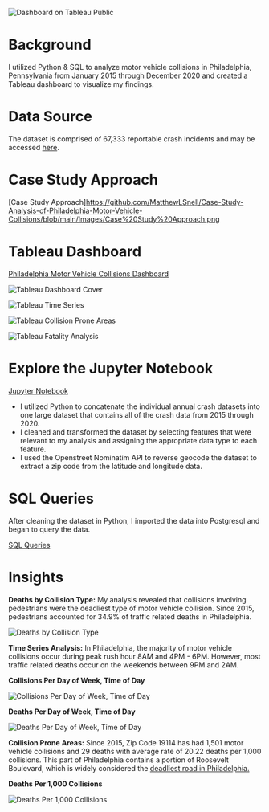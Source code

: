 ![Dashboard on Tableau Public](https://github.com/MatthewLSnell/Philadelphia-Pedestrian-Fatalities-Analysis-in-SQL-Tableau/blob/main/Images/Case%20Study%20Analysis%20of%20Philadelphia's%20Motor%20Vehicle%20Collisions%20Cover.png)

# Background

I utilized Python & SQL to analyze motor vehicle collisions in Philadelphia, Pennsylvania from January 2015 through December 2020 and created a Tableau dashboard to visualize my findings. 

# Data Source

The dataset is comprised of 67,333 reportable crash incidents and may be accessed [here](https://pennshare.maps.arcgis.com/apps/webappviewer/index.html?id=8fdbf046e36e41649bbfd9d7dd7c7e7e).

# Case Study Approach
[Case Study Approach]https://github.com/MatthewLSnell/Case-Study-Analysis-of-Philadelphia-Motor-Vehicle-Collisions/blob/main/Images/Case%20Study%20Approach.png

# Tableau Dashboard

[Philadelphia Motor Vehicle Collisions Dashboard](https://public.tableau.com/app/profile/matthew.snell1329/viz/PhiladelphiaMotorVehicleCollisionsDashboard/PHLMVADashboard-Summary)

![Tableau Dashboard Cover](https://github.com/MatthewLSnell/Case-Study-Analysis-of-Philadelphia-Motor-Vehicle-Collisions/blob/main/Images/Philadelphia%20Motor%20Vehicle%20Collisions%20Dashboard%20Tableau%20Cover.png)

![Tableau Time Series](https://github.com/MatthewLSnell/Case-Study-Analysis-of-Philadelphia-Motor-Vehicle-Collisions/blob/main/Images/Philadelphia%20Motor%20Vehicle%20Collisions%20Dashboard%20Tableau%20Time%20Seriespng.png)

![Tableau Collision Prone Areas](https://github.com/MatthewLSnell/Case-Study-Analysis-of-Philadelphia-Motor-Vehicle-Collisions/blob/main/Images/Philadelphia%20Motor%20Vehicle%20Collisions%20Dashboard%20Tableau%20Collisions%20Prone%20Areas.png)

![Tableau Fatality Analysis](https://github.com/MatthewLSnell/Case-Study-Analysis-of-Philadelphia-Motor-Vehicle-Collisions/blob/main/Images/Philadelphia%20Motor%20Vehicle%20Collisions%20Dashboard%20Tableau%20Fatality%20Analysis.png)

# Explore the Jupyter Notebook

[Jupyter Notebook](https://nbviewer.org/github/MatthewLSnell/Case-Study-Analysis-of-Philadelphia-Motor-Vehicle-Collisions/blob/main/Crash%20Data%20Analysis.ipynb)

* I utilized Python to concatenate the individual annual crash datasets into one large dataset that contains all of the crash data from 2015 through 2020.
* I cleaned and transformed the dataset by selecting features that were relevant to my analysis and assigning the appropriate data type to each feature.
* I used the Openstreet Nominatim API to reverse geocode the dataset to extract a zip code from the latitude and longitude data. 

# SQL Queries

After cleaning the dataset in Python, I imported the data into Postgresql and began to query the data. 

[SQL Queries](https://github.com/MatthewLSnell/Case-Study-Analysis-of-Philadelphia-Motor-Vehicle-Collisions/tree/main/SQL%20Queries)

# Insights

**Deaths by Collision Type:** My analysis revealed that collisions involving pedestrians were the deadliest type of motor vehicle collision.  Since 2015, pedestrians accounted for 34.9% of traffic related deaths in Philadelphia. 

![Deaths by Collision Type](https://github.com/MatthewLSnell/Case-Study-Analysis-of-Philadelphia-Motor-Vehicle-Collisions/blob/main/Images/Deaths%20by%20Collision%20Type.PNG)

**Time Series Analysis:** In Philadelphia, the majority of motor vehicle collisions occur during peak rush hour 8AM and 4PM - 6PM.  However, most traffic related deaths occur on the weekends between 9PM and 2AM.  

**Collisions Per Day of Week, Time of Day**

![Collisions Per Day of Week, Time of Day](https://github.com/MatthewLSnell/Case-Study-Analysis-of-Philadelphia-Motor-Vehicle-Collisions/blob/main/Images/Collisions%20Per%20Time%20of%20Week%2C%20Time%20of%20Day.PNG)

**Deaths Per Day of Week, Time of Day**

![Deaths Per Day of Week, Time of Day](https://github.com/MatthewLSnell/Case-Study-Analysis-of-Philadelphia-Motor-Vehicle-Collisions/blob/main/Images/Deaths%20Per%20Day%20of%20Week%2C%20Time%20of%20Day.PNG)

**Collision Prone Areas:** Since 2015, Zip Code 19114 has had 1,501 motor vehicle collisions and 29 deaths with average rate of 20.22 deaths per 1,000 collisions.  This part of Philadelphia contains a portion of Roosevelt Boulevard, which is widely considered the [deadliest road in Philadelphia.](https://billypenn.com/2017/02/06/how-roosevelt-boulevard-became-the-most-dangerous-road-in-philadelphia/)

**Deaths Per 1,000 Collisions**

![Deaths Per 1,000 Collisions](https://github.com/MatthewLSnell/Case-Study-Analysis-of-Philadelphia-Motor-Vehicle-Collisions/blob/main/Images/Deaths%20Per%201000%20Collisions%20by%20Zip%20Code.PNG)





